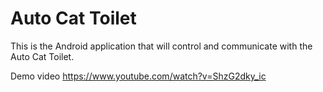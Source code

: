 # Auto Cat Toilet

This is the Android application that will control and communicate with the Auto Cat Toilet.

Demo video
https://www.youtube.com/watch?v=ShzG2dky_ic
